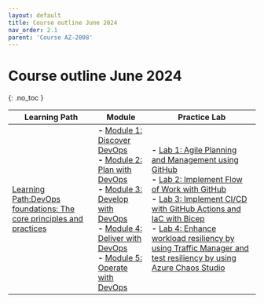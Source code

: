 ```yaml
---
layout: default
title: Course outline June 2024
nav_order: 2.1
parent: 'Course AZ-2008'
---
```



# Course outline June 2024 
{: .no_toc }

 
| Learning Path | Module | Practice Lab |
| --- | --- | --- |
| [Learning Path:DevOps foundations: The core principles and practices](https://learn.microsoft.com/en-us/training/paths/devops-foundations-core-principles-practices/) | **-** [Module 1: Discover DevOps](https://learn.microsoft.com/en-us/training/modules/discover-devops/) <br/> **-** [Module 2: Plan with DevOps](https://learn.microsoft.com/training/modules/plan-with-devops/)<br/>  **-** [Module 3: Develop with DevOps](https://learn.microsoft.com/training/modules/develop-with-devops/)<br> **-** [Module 4: Deliver with DevOps](https://learn.microsoft.com/training/modules/deliver-with-devops/) <br> **-** [ Module 5: Operate with DevOps](https://learn.microsoft.com/training/modules/operate-with-devops/) | **-** [Lab 1: Agile Planning and Management using GitHub](https://microsoftlearning.github.io/AZ-2008_DevOps_Foundations_Core_Principles_Practices/Instructions/Labs/01-agile-planning-management-using-github.html)<br/> **-** [Lab 2: Implement Flow of Work with GitHub](https://microsoftlearning.github.io/AZ-2008_DevOps_Foundations_Core_Principles_Practices/Instructions/Labs/02-implement-manage-repositories-using-github.html)<br/> **-** [Lab 3: Implement CI/CD with GitHub Actions and IaC with Bicep](https://microsoftlearning.github.io/AZ-2008_DevOps_Foundations_Core_Principles_Practices/Instructions/Labs/03-implement-ci-cd-with-github-actions-and-iac-with-bicep.html)<br/> **-** [Lab 4: Enhance workload resiliency by using Traffic Manager and test resiliency by using Azure Chaos Studio](https://microsoftlearning.github.io/AZ-2008_DevOps_Foundations_Core_Principles_Practices/Instructions/Labs/04-enhance-workload-traffic-manager-test-azure-chaos-studio.html) |

<br/>


